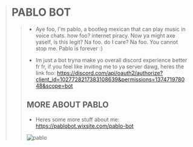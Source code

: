 ># **PABLO BOT**
>
>>* Aye foo, I'm pablo, a bootleg mexican that can play music in voice chats. how foo? internet piracy. Now ya might axe yaself, is this legit? Na foo. do I care? Na foo. You cannot stop me. Pablo is forever :)
>>
>>* Im just a bot tryna make yo overall discord experience better fr fr, if you feel like inviting me to ya server dawg, heres the link foo: https://discord.com/api/oauth2/authorize?client_id=1027728217383108639&permissions=137471978048&scope=bot
>>## **MORE ABOUT PABLO**
>>* Heres some more stuff about me: 
>>https://pablobot.wixsite.com/pablo-bot
>>
>>
>>![pablo](https://user-images.githubusercontent.com/115442104/195240622-7511fa28-5642-4095-903a-9aeb682d8eec.jpg)


